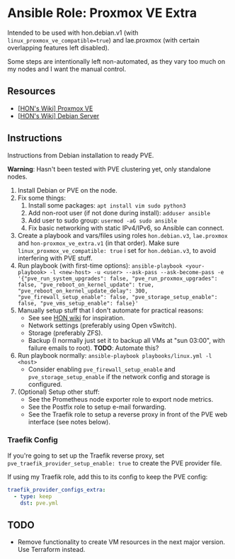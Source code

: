 # Ansible Role: Proxmox VE Extra

Intended to be used with hon.debian.v1 (with `linux_proxmox_ve_compatible=true`) and lae.proxmox (with certain overlapping features left disabled).

Some steps are intentionally left non-automated, as they vary too much on my nodes and I want the manual control.

## Resources

- [[HON's Wiki] Proxmox VE](https://wiki.hon.one/virt/proxmox-ve/)
- [[HON's Wiki] Debian Server](https://wiki.hon.one/linux-server/debian/)

## Instructions

Instructions from Debian installation to ready PVE.

**Warning**: Hasn't been tested with PVE clustering yet, only standalone nodes.

1. Install Debian or PVE on the node.
1. Fix some things:
    1. Install some packages: `apt install vim sudo python3`
    1. Add non-root user (if not done during install): `adduser ansible`
    1. Add user to sudo group: `usermod -aG sudo ansible`
    1. Fix basic networking with static IPv4/IPv6, so Ansible can connect.
1. Create a playbook and vars/files using roles `hon.debian.v3`, `lae.proxmox` and `hon-proxmox_ve_extra.v1` (in that order). Make sure `linux_proxmox_ve_compatible: true` i set for `hon.debian.v3`, to avoid interfering with PVE stuff.
1. Run playbook (with first-time options): `ansible-playbook <your-playbook> -l <new-host> -u <user> --ask-pass --ask-become-pass -e '{"pve_run_system_upgrades": false, "pve_run_proxmox_upgrades": false, "pve_reboot_on_kernel_update": true, "pve_reboot_on_kernel_update_delay": 300, "pve_firewall_setup_enable": false, "pve_storage_setup_enable": false, "pve_vms_setup_enable": false}'`
1. Manually setup stuff that I don't automate for practical reasons:
    - See see [HON wiki](https://wiki.hon.one/virt/proxmox-ve/) for inspiration.
    - Network settings (preferably using Open vSwitch).
    - Storage (preferably ZFS).
    - Backup (I normally just set it to backup all VMs at "sun 03:00", with failure emails to root). **TODO**: Automate this?
1. Run playbook normally: `ansible-playbook playbooks/linux.yml -l <host>`
    - Consider enabling `pve_firewall_setup_enable` and `pve_storage_setup_enable` if the network config and storage is configured.
1. (Optional) Setup other stuff:
    - See the Prometheus node exporter role to export node metrics.
    - See the Postfix role to setup e-mail forwarding.
    - See the Traefik role to setup a reverse proxy in front of the PVE web interface (see notes below).

### Traefik Config

If you're going to set up the Traefik reverse proxy, set `pve_traefik_provider_setup_enable: true` to create the PVE provider file.

If using my Traefik role, add this to its config to keep the PVE config:

```yml
traefik_provider_configs_extra:
  - type: keep
    dst: pve.yml
```

## TODO

- Remove functionality to create VM resources in the next major version. Use Terraform instead.
